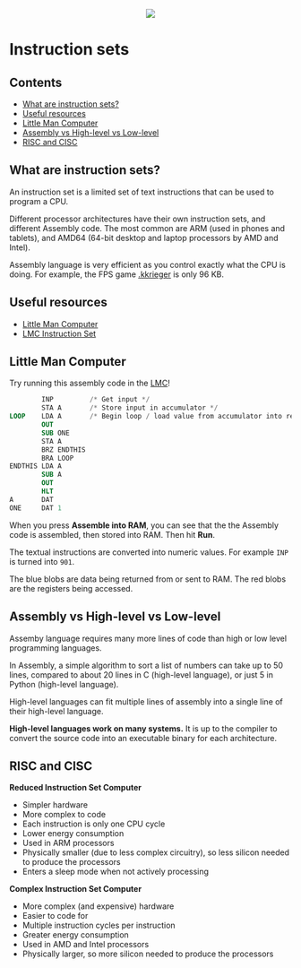 <p align="center">
  <img src="../../../common-assets/blob/main/images/bhasvic/bhasvic-rect-hills-text-small.png?raw=true">
</p>

# Instruction sets <!-- omit in toc -->

## Contents <!-- omit in toc -->

- [What are instruction sets?](#what-are-instruction-sets)
- [Useful resources](#useful-resources)
- [Little Man Computer](#little-man-computer)
- [Assembly vs High-level vs Low-level](#assembly-vs-high-level-vs-low-level)
- [RISC and CISC](#risc-and-cisc)

## What are instruction sets?

An instruction set is a limited set of text instructions that can be used to program a CPU.

Different processor architectures have their own instruction sets, and different Assembly code. The most common are ARM (used in phones and tablets), and AMD64 (64-bit desktop and laptop processors by AMD and Intel).

Assembly language is very efficient as you control exactly what the CPU is doing. For example, the FPS game [.kkrieger](https://en.wikipedia.org/wiki/.kkrieger) is only 96 KB.

## Useful resources

- [Little Man Computer](http://peterhigginson.co.uk/LMC/)
- [LMC Instruction Set](http://www.yorku.ca/sychen/research/LMC/LMCInstructions.html)

## Little Man Computer

Try running this assembly code in the [LMC](http://www.yorku.ca/sychen/research/LMC/LMCInstructions.html)!

```nasm
        INP         /* Get input */
        STA A       /* Store input in accumulator */
LOOP    LDA A       /* Begin loop / load value from accumulator into register A */
        OUT
        SUB ONE
        STA A
        BRZ ENDTHIS
        BRA LOOP
ENDTHIS LDA A
        SUB A
        OUT
        HLT
A       DAT
ONE     DAT 1
```

When you press **Assemble into RAM**, you can see that the the Assembly code is assembled, then stored into RAM. Then hit **Run**.

The textual instructions are converted into numeric values. For example `INP` is turned into `901`.

The blue blobs are data being returned from or sent to RAM. The red blobs are the registers being accessed.

## Assembly vs High-level vs Low-level

Assemby language requires many more lines of code than high or low level programming languages.

In Assembly, a simple algorithm to sort a list of numbers can take up to 50 lines, compared to about 20 lines in C (high-level language), or just 5 in Python (high-level language).

High-level languages can fit multiple lines of assembly into a single line of their high-level language.

**High-level languages work on many systems.** It is up to the compiler to convert the source code into an executable binary for each architecture.

## RISC and CISC

**Reduced Instruction Set Computer**

- Simpler hardware
- More complex to code
- Each instruction is only one CPU cycle
- Lower energy consumption
- Used in ARM processors
- Physically smaller (due to less complex circuitry), so less silicon needed to produce the processors
- Enters a sleep mode when not actively processing

**Complex Instruction Set Computer**

- More complex (and expensive) hardware
- Easier to code for
- Multiple instruction cycles per instruction
- Greater energy consumption
- Used in AMD and Intel processors
- Physically larger, so more silicon needed to produce the processors
